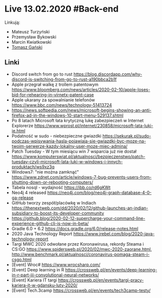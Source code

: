 # Live 13.02.2020 #Back-end

Linkują:

- Mateusz Turzyński
- Przemysław Bykowski
- Marcin Kwiatkowski
- [Tomasz Gański](https://www.linkedin.com/in/tomaszganski)

## Linki

- Discord switch from go to rust
  https://blog.discordapp.com/why-discord-is-switching-from-go-to-rust-a190bbca2b1f
- Apple przegrał walkę z trollem patentowym
  https://www.bloomberg.com/news/articles/2020-02-10/apple-loses-bid-for-rehearing-in-virnetx-patent-case
- Apple ukarany za spowalnianie telefonów
  https://www.bbc.com/news/technology-51413724
- https://news.softpedia.com/news/microsoft-begins-showing-an-anti-firefox-ad-in-the-windows-10-start-menu-529137.shtml
- Po 8 latach Microsoft łata krytyczną lukę zabezpieczeń w Internet Explorerze
  https://www.wprost.pl/internet/230858/microsoft-lata-luki-ie.html
- Podatność w sudo - niebezpieczne gwiazdki
  https://sekurak.pl/sudo-podczas-wpisywania-hasla-pojawiaja-sie-gwiazdki-byc-moze-na-twoim-serwerze-kazdy-lokalny-user-moze-miec-admina/
- Patch Tuesday - W tym miesiącu win 7 wsparcia już nie dostał
  https://www.komputerswiat.pl/aktualnosci/bezpieczenstwo/patch-tuesday-czyli-microsoft-lata-luki-w-windows-i-innych-produktach/ws9xz3q
- Windows7: "nie można zamknąć"
  https://www.zdnet.com/article/windows-7-bug-prevents-users-from-shutting-down-or-rebooting-computers/
- Tabela nosql - wydajność
  https://ibb.co/rd6gKWt
- Neo4j 4 released
  https://neo4j.com/blog/neo4j-graph-database-4-0-ga-release
- GitHub tworzy zespół/placówkę w Indiach
  https://thenextweb.com/dd/2020/02/12/github-launches-an-indian-subsidiary-to-boost-its-developer-community
- https://github.blog/2020-02-12-supercharge-your-command-line-experience-github-cli-is-now-in-beta/
- Gradle 6.0 + 6.2
  https://docs.gradle.org/6.0/release-notes.html
- 2020 Java Technology Report
  https://www.jrebel.com/blog/2020-java-technology-report
- Targi MWC 2020 odwołane przez Koronawirusa, rekordy Steama i CS:GO
  https://www.spidersweb.pl/2020/02/mwc-2020-zaorane.html, http://www.benchmark.pl/aktualnosci/coronavirus-pomaga-steam-i-csgo.html
- [Event] Wroc#
  https://www.wrocsharp.com/
- [Event] Deep learning in R
  https://crossweb.pl/en/events/deep-learning-in-r-part-iii-convolutional-neural-networks/
- [Event] Kariera IT targi
  https://crossweb.pl/en/events/targi-pracy-kariera-it-w-gdansku-luty-2020/
- [Event] Tech.3camp
  https://crossweb.pl/en/events/tech3camp-testy/
